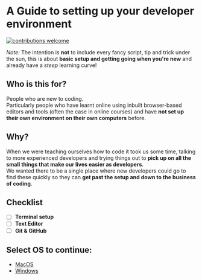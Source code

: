 # A Guide to setting up your developer environment

[![contributions welcome](https://img.shields.io/badge/contributions-welcome-brightgreen.svg?style=flat)](https://github.com/JaipurJS/dev-setup/issues)

_Note:_ The intention is **not** to include every fancy script, tip and trick under the sun, this is about **basic setup and getting going when you're new** and already have a _steep_ learning curve!

## Who is this for?
People who are new to coding.    
Particularly people who have learnt online using inbuilt browser-based editors and tools (often the case in online courses) and have **not set up their own environment on their own computers** before.

## Why?
When we were teaching ourselves how to code it took us some time, talking to more experienced developers and trying things out to **pick up on all the small things that make our lives easier as developers**.   
We wanted there to be a single place where new developers could go to find these quickly so they can **get past the setup and down to the business of coding**.


## Checklist

+ [ ] **Terminal setup**
+ [ ] **Text Editor**
+ [ ] **Git & GitHub**

## Select OS to continue:

* [MacOS](mac.md)
* [Windows](windows.md)

